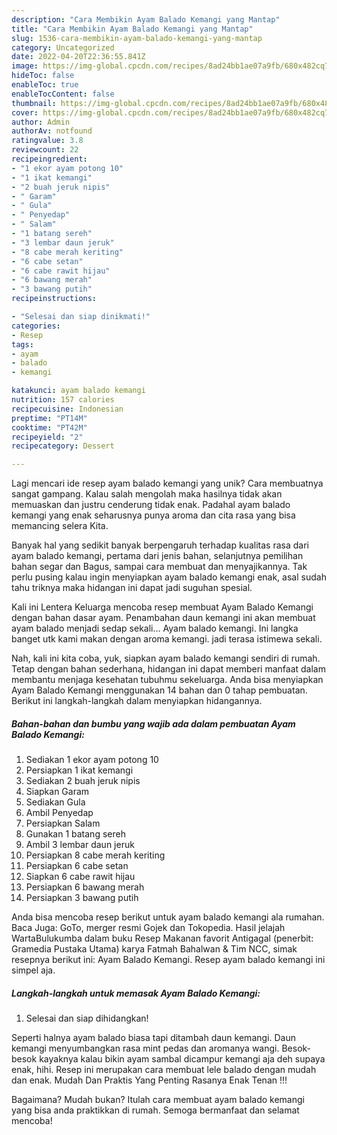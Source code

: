 ```yaml
---
description: "Cara Membikin Ayam Balado Kemangi yang Mantap"
title: "Cara Membikin Ayam Balado Kemangi yang Mantap"
slug: 1536-cara-membikin-ayam-balado-kemangi-yang-mantap
category: Uncategorized
date: 2022-04-20T22:36:55.841Z
image: https://img-global.cpcdn.com/recipes/8ad24bb1ae07a9fb/680x482cq70/ayam-balado-kemangi-foto-resep-utama.jpg
hideToc: false
enableToc: true
enableTocContent: false
thumbnail: https://img-global.cpcdn.com/recipes/8ad24bb1ae07a9fb/680x482cq70/ayam-balado-kemangi-foto-resep-utama.jpg
cover: https://img-global.cpcdn.com/recipes/8ad24bb1ae07a9fb/680x482cq70/ayam-balado-kemangi-foto-resep-utama.jpg
author: Admin
authorAv: notfound
ratingvalue: 3.8
reviewcount: 22
recipeingredient:
- "1 ekor ayam potong 10"
- "1 ikat kemangi"
- "2 buah jeruk nipis"
- " Garam"
- " Gula"
- " Penyedap"
- " Salam"
- "1 batang sereh"
- "3 lembar daun jeruk"
- "8 cabe merah keriting"
- "6 cabe setan"
- "6 cabe rawit hijau"
- "6 bawang merah"
- "3 bawang putih"
recipeinstructions:

- "Selesai dan siap dinikmati!"
categories:
- Resep
tags:
- ayam
- balado
- kemangi

katakunci: ayam balado kemangi 
nutrition: 157 calories
recipecuisine: Indonesian
preptime: "PT14M"
cooktime: "PT42M"
recipeyield: "2"
recipecategory: Dessert

---
```





Lagi mencari ide resep ayam balado kemangi yang unik? Cara membuatnya sangat gampang. Kalau salah mengolah maka hasilnya tidak akan memuaskan dan justru cenderung tidak enak. Padahal ayam balado kemangi yang enak seharusnya punya aroma dan cita rasa yang bisa memancing selera Kita.





Banyak hal yang sedikit banyak berpengaruh terhadap kualitas rasa dari ayam balado kemangi, pertama dari jenis bahan, selanjutnya pemilihan bahan segar dan Bagus, sampai cara membuat dan menyajikannya. Tak perlu pusing kalau ingin menyiapkan ayam balado kemangi enak,      asal sudah tahu triknya maka hidangan ini dapat jadi suguhan spesial.














Kali ini Lentera Keluarga mencoba resep membuat Ayam Balado Kemangi dengan bahan dasar ayam. Penambahan daun kemangi ini akan membuat ayam balado menjadi sedap sekali… Ayam balado kemangi. Ini langka banget utk kami makan dengan aroma kemangi. jadi terasa istimewa sekali.






Nah, kali ini kita coba, yuk, siapkan ayam balado kemangi sendiri di rumah. Tetap dengan bahan sederhana, hidangan ini dapat memberi manfaat dalam membantu menjaga kesehatan tubuhmu sekeluarga. Anda bisa menyiapkan Ayam Balado Kemangi menggunakan 14 bahan dan 0 tahap pembuatan. Berikut ini langkah-langkah dalam menyiapkan hidangannya.

<!--inarticleads1-->

##### Bahan-bahan dan bumbu yang wajib ada dalam pembuatan Ayam Balado Kemangi:

1. Sediakan 1 ekor ayam potong 10
1. Persiapkan 1 ikat kemangi
1. Sediakan 2 buah jeruk nipis
1. Siapkan  Garam
1. Sediakan  Gula
1. Ambil  Penyedap
1. Persiapkan  Salam
1. Gunakan 1 batang sereh
1. Ambil 3 lembar daun jeruk
1. Persiapkan 8 cabe merah keriting
1. Persiapkan 6 cabe setan
1. Siapkan 6 cabe rawit hijau
1. Persiapkan 6 bawang merah
1. Persiapkan 3 bawang putih


Anda bisa mencoba resep berikut untuk ayam balado kemangi ala rumahan. Baca Juga: GoTo, merger resmi Gojek dan Tokopedia. Hasil jelajah WartaBulukumba dalam buku Resep Makanan favorit Antigagal (penerbit: Gramedia Pustaka Utama) karya Fatmah Bahalwan &amp; Tim NCC, simak resepnya berikut ini: Ayam Balado Kemangi. Resep ayam balado kemangi ini simpel aja. 

<!--inarticleads2-->

##### Langkah-langkah untuk memasak Ayam Balado Kemangi:


1. Selesai dan siap dihidangkan!

Seperti halnya ayam balado biasa tapi ditambah daun kemangi. Daun kemangi menyumbangkan rasa mint pedas dan aromanya wangi. Besok-besok kayaknya kalau bikin ayam sambal dicampur kemangi aja deh supaya enak, hihi. Resep ini merupakan cara membuat lele balado dengan mudah dan enak. Mudah Dan Praktis Yang Penting Rasanya Enak Tenan !!! 

Bagaimana? Mudah bukan? Itulah cara membuat ayam balado kemangi yang bisa anda praktikkan di rumah. Semoga bermanfaat dan selamat mencoba!
